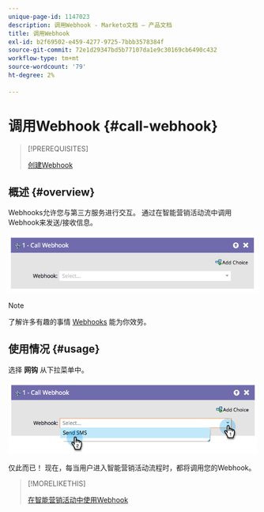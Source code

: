 ```yaml
---
unique-page-id: 1147023
description: 调用Webhook - Marketo文档 — 产品文档
title: 调用Webhook
exl-id: b2f69502-e459-4277-9725-7bbb3578384f
source-git-commit: 72e1d29347bd5b77107da1e9c30169cb6490c432
workflow-type: tm+mt
source-wordcount: '79'
ht-degree: 2%

---
```


# 调用Webhook {#call-webhook}

>[!PREREQUISITES]
>
>[创建Webhook](/help/marketo/product-docs/administration/additional-integrations/create-a-webhook.md)

## 概述 {#overview}

Webhooks允许您与第三方服务进行交互。 通过在智能营销活动流中调用Webhook来发送/接收信息。

![](assets/image2014-9-22-15-3a4-3a7.png)

>[!NOTE]
>
>了解许多有趣的事情 [Webhooks](https://developers.marketo.com/documentation/webhooks/) 能为你效劳。

## 使用情况 {#usage}

选择 **网钩** 从下拉菜单中。

![](assets/image2014-9-22-15-3a4-3a25.png)

仅此而已！ 现在，每当用户进入智能营销活动流程时，都将调用您的Webhook。

>[!MORELIKETHIS]
>
>[在智能营销活动中使用Webhook](/help/marketo/product-docs/core-marketo-concepts/smart-campaigns/flow-actions/use-a-webhook-in-a-smart-campaign.md)
